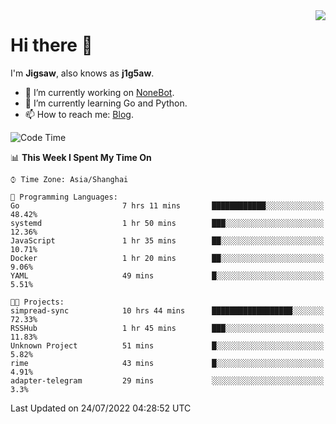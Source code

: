 <a href="#">
  <img align="right" src="https://github-readme-stats.vercel.app/api?username=j1g5awi&count_private=true&show_icons=true&title_color=80070B&text_color=B3B3B3&bg_color=212121&icon_color=80070B" />
</a>

# Hi there 👋

I'm **Jigsaw**, also knows as **j1g5aw**.

- 🔭 I’m currently working on [NoneBot](https://github.com/nonebot).
- 🌱 I’m currently learning Go and Python.
- 📫 How to reach me: [Blog](https://blog.maddestroyer.xyz/).

<!--START_SECTION:waka-->
![Code Time](http://img.shields.io/badge/Code%20Time-0%20secs-blue)

📊 **This Week I Spent My Time On** 

```text
⌚︎ Time Zone: Asia/Shanghai

💬 Programming Languages: 
Go                       7 hrs 11 mins       ████████████░░░░░░░░░░░░░   48.42% 
systemd                  1 hr 50 mins        ███░░░░░░░░░░░░░░░░░░░░░░   12.36% 
JavaScript               1 hr 35 mins        ██░░░░░░░░░░░░░░░░░░░░░░░   10.71% 
Docker                   1 hr 20 mins        ██░░░░░░░░░░░░░░░░░░░░░░░   9.06% 
YAML                     49 mins             █░░░░░░░░░░░░░░░░░░░░░░░░   5.51%

🐱‍💻 Projects: 
simpread-sync            10 hrs 44 mins      ██████████████████░░░░░░░   72.33% 
RSSHub                   1 hr 45 mins        ███░░░░░░░░░░░░░░░░░░░░░░   11.83% 
Unknown Project          51 mins             █░░░░░░░░░░░░░░░░░░░░░░░░   5.82% 
rime                     43 mins             █░░░░░░░░░░░░░░░░░░░░░░░░   4.91% 
adapter-telegram         29 mins             ░░░░░░░░░░░░░░░░░░░░░░░░░   3.3%

```


 Last Updated on 24/07/2022 04:28:52 UTC
<!--END_SECTION:waka-->
